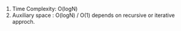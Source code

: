 1. Time Complexity: O(logN)
2. Auxiliary space : O(logN) / O(1)  depends on recursive or iterative approch.